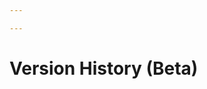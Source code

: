 ```yaml
---

---
```


<script setup>
import { data } from './changelog.data.ts'
</script>

# Version History (Beta)

<span v-html="data.htmlBeta"></span>
